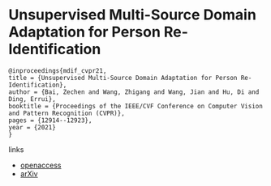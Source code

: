 # Unsupervised Multi-Source Domain Adaptation for Person Re-Identification

```
@inproceedings{mdif_cvpr21,
title = {Unsupervised Multi-Source Domain Adaptation for Person Re-Identification},
author = {Bai, Zechen and Wang, Zhigang and Wang, Jian and Hu, Di and Ding, Errui},
booktitle = {Proceedings of the IEEE/CVF Conference on Computer Vision and Pattern Recognition (CVPR)},
pages = {12914--12923},
year = {2021}
}
```
links
- [openaccess](http://openaccess.thecvf.com//content/CVPR2021/html/Bai_Unsupervised_Multi-Source_Domain_Adaptation_for_Person_Re-Identification_CVPR_2021_paper.html)
- [arXiv](https://arxiv.org/abs/2104.12961)
